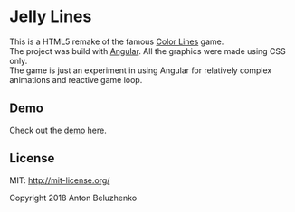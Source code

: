 # Jelly Lines

This is a HTML5 remake of the famous [Color Lines](https://ru.wikipedia.org/wiki/Color_Lines) game.<br>
The project was build with [Angular](https://github.com/angular/). All the graphics were made using CSS only.<br>
The game is just an experiment in using Angular for relatively complex animations and reactive game loop.

## Demo

Check out the [demo](http://jelly-lines.beluzhenko.ru/) here.

## License

MIT: http://mit-license.org/

Copyright 2018 Anton Beluzhenko
